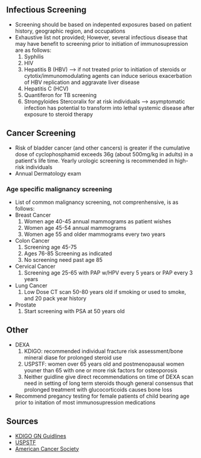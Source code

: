 ## **Infectious Screening**
* Screening should be based on indepented exposures based on patient history, geographic region, and occupations
* Exhaustive list not provided; However, several infectious disease that may have benefit to screening prior to initiation of immunosupression are as follows:
  1. Syphilis
  2. HIV
  3. Hepatitis B (HBV) --> if not treated prior to initiation of steroids or cytotix/immunomodulating agents can induce serious exacerbation of HBV replication and aggravate liver disease
  4. Hepatitis C (HCV)
  5. Quantiferon for TB screening
  6. Strongyloides Stercoralix for at risk individuals --> asymptomatic infection has potential to transform into lethal systemic disease after exposure to steroid therapy
## **Cancer Screening**
 * Risk of bladder cancer (and other cancers) is greater if the cumulative dose of cyclophosphamid exceeds 36g (about 500mg/kg in adults) in a patient's life time. Yearly urologic screening is recommended in high-risk individuals
 * Annual Dermatology exam
### Age specific malignancy screening
* List of common malignancy screening, not comprenhensive, is as follows:
 * Breast Cancer
    1. Women age 40-45 annual mammograms as patient wishes
    2. Women age 45-54 annual mammograms
    3. Women age 55 and older mammograms every two years
 * Colon Cancer
    1. Screening age 45-75
    2. Ages 76-85 Screening as indicated
    3. No screening need past age 85
 * Cervical Cancer
    1. Screening age 25-65 with PAP w/HPV every 5 years or PAP every 3 years
 * Lung Cancer
    1. Low Dose CT scan 50-80 years old if smoking or used to smoke, and 20 pack year history
 * Prostate
    1.  Start screening with PSA at 50 years old
## **Other**
* DEXA
    1. KDIGO: recommended individual fracture risk assessment/bone mineral diase for prolonged steroid use
    2. USPSTF: women over 65 years old and postmenopausal women youner than 65 with one or more risk factors for osteoporosis
    3. Neither guidline give direct recommendations on time of DEXA scan need in setting of long term steroids though general consensus that prolonged treatment with glucocorticoids causes bone loss
* Recommend pregancy testing for female patients of child bearing age prior to initation of most immunosupression medications
## **Sources**
 * [KDIGO GN Guidlines](https://kdigo.org/guidelines/gd/)
 * [USPSTF](https://www.uspreventiveservicestaskforce.org/uspstf/recommendation/osteoporosis-screening#fullrecommendationstart)
 * [American Cancer Society](https://www.cancer.org/cancer/screening/american-cancer-society-guidelines-for-the-early-detection-of-cancer.html) 
